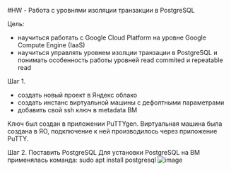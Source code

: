 #HW - Работа с уровнями изоляции транзакции в PostgreSQL

Цель:
- научиться работать с Google Cloud Platform на уровне Google Compute Engine (IaaS)
- научиться управлять уровнем изолции транзации в PostgreSQL и понимать особенность работы уровней read commited и repeatable read

Шаг 1.
   - создать новый проект в Яндекс облако
   - создать инстанс виртуальной машины с дефолтными параметрами
   - добавить свой ssh ключ в metadata ВМ

Ключ был создан в приложении PuTTYgen.
Виртуальная машина была создана в ЯО, подключение к ней производилось через приложение PuTTY.

Шаг 2. Поставить PostgreSQL
Для установки PostgreSQL на ВМ применялась команда:
    sudo apt install postgresql
![image](https://github.com/user-attachments/assets/10b8240b-d4bf-4fc2-933c-f814503ebae3)
